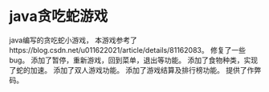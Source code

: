 # java贪吃蛇游戏
java编写的贪吃蛇小游戏，
本游戏参考了https://blog.csdn.net/u011622021/article/details/81162083。
修复了一些bug。
添加了暂停，重新游戏，回到菜单，退出等功能。
添加了食物种类，实现了蛇的加速。
添加了双人游戏功能。
添加了游戏结算及排行榜功能。
提供了作弊码。
